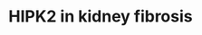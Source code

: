 ---
annotations:
- id: DOID:0050855
  type: Disease Ontology
  value: renal fibrosis
- id: PW:0000300
  parent: disease pathway
  type: Pathway Ontology
  value: kidney disease pathway
authors:
- AgustinGV
- Khanspers
communities:
- Diseases
description: This pathway shows the activation of multiple signaling pathways involved
  in kidney fibrosis, starting from an insult like HIV infection or oxidative stress,
  through the suppression of SIAH1 and increased expression of HIPK2. This pathway
  was adapted from Figure 6i of [https://pubmed.ncbi.nlm.nih.gov/22406746/ Jin et.
  al.]
last-edited: 2022-01-04
ndex: deb03282-8b6c-11eb-9e72-0ac135e8bacf
organisms:
- Homo sapiens
redirect_from:
- /index.php/Pathway:WP4751
- /instance/WP4751
revision: null
schema-jsonld:
- '@context': https://schema.org/
  '@id': https://wikipathways.github.io/pathways/WP4751.html
  '@type': Dataset
  creator:
    '@type': Organization
    name: WikiPathways
  description: This pathway shows the activation of multiple signaling pathways involved
    in kidney fibrosis, starting from an insult like HIV infection or oxidative stress,
    through the suppression of SIAH1 and increased expression of HIPK2. This pathway
    was adapted from Figure 6i of [https://pubmed.ncbi.nlm.nih.gov/22406746/ Jin et.
    al.]
  keywords:
  - HIPK2
  - NF-kB signaling
  - Notch signaling
  - SIAH1
  - TGF-B signaling
  - 'Wnt / B-catenin '
  - p53 pathway
  - signaling
  license: CC0
  name: HIPK2 in kidney fibrosis
seo: CreativeWork
title: HIPK2 in kidney fibrosis
wpid: WP4751
---